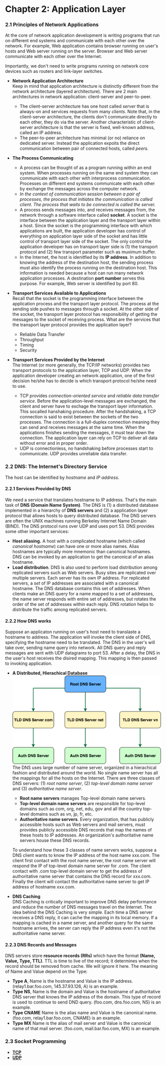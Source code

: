 # Chapter 2: Application Layer

### 2.1 Principles of Network Applications
At the core of network application development is writing programs that run on different end systems and communicate with each other over the network. For example, Web application contains browser running on user's hosts and Web server running on the server. Browser and Web server communicate with each other over the Internet.<br/>

Importantly, we don't need to write programs running on network core devices such as routers and link-layer switches.

* **Network Application Architecture**<br/>
    Keep in mind that application architecture is distinctly different from the network architecture (layered architecture). There are 2 main architectures in network application: client-server and peer-to-peer.

    * The client-server architecture has one host called *server* that is always-on and services requests from many *clients*. Note that, in the client-server architecture, the clients don't communicate directly to each other, they do via the server. Another characteristic of client-server architecture is that the server is fixed, well-known address, called an IP address.
    * The peer-to-peer architecture has minimal (or no) reliance on dedicated server. Instead the application expoits the direct communication between pair of connected hosts, called *peers*. 

* **The Process Communicating**
    * A process can be thought of as a program running within an end system. When processes running on the same end system they can communicate with each other with interprocess communication. Processes on different end systems communicate with each other by exchange the messages across the computer network.
    * *In the context of communication session between a pair of processes, the process that initiates the communication is called client. The process that waits to be connected is called the server.*
    * A process sends messages into, and receives messages from, the network through a software interface called **socket**. A socket is the interface between the application layer and the transport layer within a host. Since the socket is the programming interface with which applications are built, the application developer has control of everything on application layer side of the socket and has little control of transport layer side of the socket. The only control the application developer has on transport layer side is (1) the transport protocol and (2) few transport parameter such as muximum buffer.
    * In the Internet, the host is idenitfied by its **IP address**. In addition to knowing the address of the destination host, the sending process must also identify the process running on the destination host. This information is needed because a host can run many network application processes. A destination **port number** serves this purpose. For example, Web server is identified by port 80.

* **Transport Services Available to Applications**<br/>
    Recall that the socket is the programming interface between the application process and the transport layer protocol. The process at the sending side pushes to messages through a socket. At the other side of the socket, the transport layer protocol has responsibility of getting the messages to the socket of receiving process. What are the services that the transport layer protocol provides the application layer?
    * Reliable Data Transfer
    * Throughput
    * Timing
    * Security

* **Transport Services Provided by the Internet**<br/>
    The Internet (or more generally, the TCP/IP networks) provides two transport protocols to the application layer, TCP and UDP. When the application developer creating an network application, one of the first decision he/she has to decide is which transport protocol he/she need to use.
    * TCP provides *connection-oriented service* and *reliable data transfer service*. Before the application-level messages are exchanged, the client and server have to exchage the transport layer information. This socalled hanshaking procedure. After the handshaking, a TCP connection is said to exist between the sockets of the two processes. The connection is a full-duplex connection meaning they can send and receives messages at the same time. When the applications finishes sending the messages, it must tear down the connection. The application layer can rely on TCP to deliver all data without error and in proper order.
    * UDP is connectionless, no handshaking before processes start to communicate. UDP provides unreliable data transfer.

### 2.2 DNS: The Internet's Directory Service
The host can be identified by *hostname* and *IP address*.
#### 2.2.1 Services Provided by DNS
We need a service that translates hostname to IP address. That's the main task of **DNS (Domain Name System)**. The DNS is (1) a distributed database implemented in a hierarchy of **DNS servers** and (2) a application layer protocol that allows hosts to query distributed database. The DNS servers are often the UNIX machines running Berkeley Internet Name Domain (BIND). The DNS protocol runs over UDP and uses port 53. DNS provides some other important services:
* **Host aliasing.** A host with a complicated hostname (which called *canonical hostname*) can have one or more alias names. Alias hostnames are typically more mnemonic than canonical hostnames. DNS can be invoked by an application to get the canonical of an alias hostname.
* **Load distribution**. DNS is also used to perform load distribution among replicated servers such as Web servers. Busy sites are replicated over multiple servers. Each server has its own IP address. For replicated servers, a *set* of IP addresses are associated with a canonical hostname. The DNS database contains this set of addresses. When clients make an DNS query for a name mapped to a set of addresses, the name server responds with entire set of addresses, but rotates the order of the set of addresses within each reply. DNS rotation helps to distribute the traffic among replicated servers.

#### 2.2.2 How DNS works
Suppose an applicaton running on user's host need to translaste a hostname to address. The application will invoke the client side of DNS, specifying the hostname need to be translated. The DNS in the user's will take over, sending name query into network. All DNS query and reply messages are sent with UDP datagrams to port 53. After a delay, the DNS in the user's host receives the disired mapping. This mapping is then passed to invoking application.
* **A Distributed, Hierachical Database**<br/>
![dns](images/dns.png)<br/>
The DNS uses large number of name server, organized in a hierachical fashion and distributed around the world. No single name server has all the mappings for all the hosts on the Internet. There are three classes of DNS servers: (1) *root name server*, (2) *top-level domain name server* and (3) *authoritative name server*.

    * **Root name servers** manages Top-level domain name servers.
    * **Top-level domain name servers** are responsible for top-level domains such as com, org, net, edu, gov and all the country top-level domains such as vn, jp, fr, etc. 
    * **Authoritative name servers**. Every organization, that has publicly accessible hosts such as Web servers and mail servers, must provides publicly accessible DNS records that map the names of these hosts to IP addresses. An organization's authoritative name servers house these DNS records.

    To understand how these 3 classes of name servers works, suppose a DNS client wants to know the IP address of the host name xxx.com. The client first contact with the root name server, the root name server will respond the IP of top-level domain name server for .com. The client contact with .com top-level domain server to get the address of authoritative name server that contains the DNS record for xxx.com. Finally the client will contact the authoritative name server to get IP address of hostname xxx.com.

* **DNS Caching**<br/>
DNS Caching is critically important to improve DNS delay performance and reduce the number of DNS messages travel on the Internet. The idea behind the DNS Caching is very simple. Each time a DNS server receives a DNS reply, it can cache the mapping in its local memory. If a mapping is cached in a name server, and another query for the same hostname arrives, the server can reply the IP address even it's not the authoritative name server.

#### 2.2.3 DNS Records and Messages
DNS servers store **resource records (RRs)** which have the format **(Name, Value, Type, TTL)**. TTL is time to live of the record; it determines when the record should be removed from cache. We will ignore it here. The meaning of Name and Value depend on the Type:
* **Type A**, Name is the hostname and Value is the IP address. (relay1.bar.foo.com, 145.37.93.126, A) is an example.
* **Type NS**, Name is the domain and Value is the hostname of authoritative DNS server that knows the IP address of the domain. This type of record is used to continue to send DND query. (foo.com, dns.foo.com, NS) is an example.
* **Type CNAME** Name is the alias name and Value is the canonical name. (foo.com, relay1.bar.foo.com, CNAME) is an example.
* **Type MX** Name is the alias of mail server and Value is the canonical name of that mail server. (foo.com, mail.bar.foo.com, MX) is an example.




### 2.3 Socket Programming
* **[TCP](code/socket/src/main/java/com/tamco/web/SimpleWebServer.java)**
* **[UDP](code/datagram-socket/src/com/tamco/udp)**
